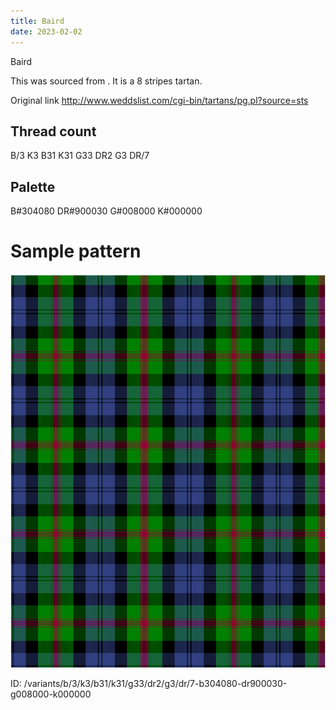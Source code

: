 ```yaml
---
title: Baird
date: 2023-02-02
---
```

Baird

This was sourced from <no value>.  It is a 8 stripes tartan.

Original link http://www.weddslist.com/cgi-bin/tartans/pg.pl?source=sts

## Thread count
B/3 K3 B31 K31 G33 DR2 G3 DR/7

## Palette
B#304080 DR#900030 G#008000 K#000000

# Sample pattern

![Tartan detail](tartan.png "B/3 K3 B31 K31 G33 DR2 G3 DR/7 tartan")

ID: /variants/b/3/k3/b31/k31/g33/dr2/g3/dr/7-b304080-dr900030-g008000-k000000